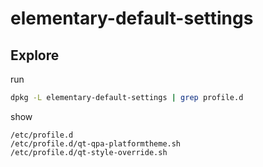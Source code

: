 
# elementary-default-settings

## Explore

run

``` sh
dpkg -L elementary-default-settings | grep profile.d
```

show

```
/etc/profile.d
/etc/profile.d/qt-qpa-platformtheme.sh
/etc/profile.d/qt-style-override.sh
```
